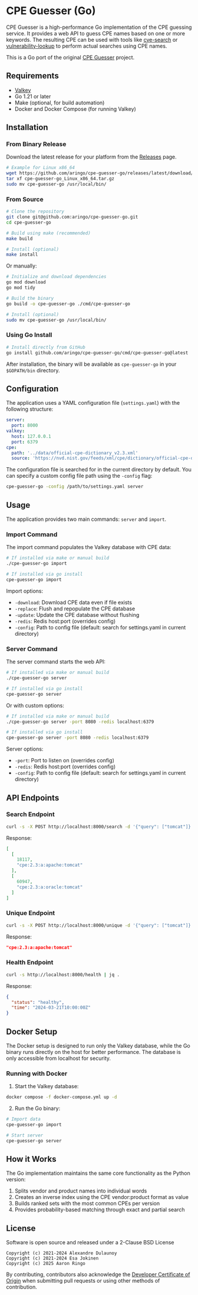 # CPE Guesser (Go)

CPE Guesser is a high-performance Go implementation of the CPE guessing service. It provides a web API to guess CPE names based on one or more keywords. The resulting CPE can be used with tools like [cve-search](https://github.com/cve-search/cve-search) or [vulnerability-lookup](https://github.com/cve-search/vulnerability-lookup) to perform actual searches using CPE names.

This is a Go port of the original [CPE Guesser](https://github.com/cve-search/cpe-guesser) project.

## Requirements

- [Valkey](https://valkey.io/)
- Go 1.21 or later
- Make (optional, for build automation)
- Docker and Docker Compose (for running Valkey)

## Installation

### From Binary Release

Download the latest release for your platform from the [Releases](https://github.com/aringo/cpe-guesser-go/releases) page.

```bash
# Example for Linux x86_64
wget https://github.com/aringo/cpe-guesser-go/releases/latest/download/cpe-guesser-go_Linux_x86_64.tar.gz
tar xf cpe-guesser-go_Linux_x86_64.tar.gz
sudo mv cpe-guesser-go /usr/local/bin/
```

### From Source

```bash
# Clone the repository
git clone git@github.com:aringo/cpe-guesser-go.git
cd cpe-guesser-go

# Build using make (recommended)
make build

# Install (optional)
make install
```

Or manually:
```bash
# Initialize and download dependencies
go mod download
go mod tidy

# Build the binary
go build -o cpe-guesser-go ./cmd/cpe-guesser-go

# Install (optional)
sudo mv cpe-guesser-go /usr/local/bin/
```

### Using Go Install

```bash
# Install directly from GitHub
go install github.com/aringo/cpe-guesser-go/cmd/cpe-guesser-go@latest
```

After installation, the binary will be available as `cpe-guesser-go` in your `$GOPATH/bin` directory.

## Configuration

The application uses a YAML configuration file (`settings.yaml`) with the following structure:

```yaml
server:
  port: 8000
valkey:
  host: 127.0.0.1
  port: 6379
cpe:
  path: '../data/official-cpe-dictionary_v2.3.xml'
  source: 'https://nvd.nist.gov/feeds/xml/cpe/dictionary/official-cpe-dictionary_v2.3.xml.gz'
```

The configuration file is searched for in the current directory by default. You can specify a custom config file path using the `-config` flag:

```bash
cpe-guesser-go -config /path/to/settings.yaml server
```

## Usage

The application provides two main commands: `server` and `import`.

### Import Command

The import command populates the Valkey database with CPE data:

```bash
# If installed via make or manual build
./cpe-guesser-go import

# If installed via go install
cpe-guesser-go import
```

Import options:
- `-download`: Download CPE data even if file exists
- `-replace`: Flush and repopulate the CPE database
- `-update`: Update the CPE database without flushing
- `-redis`: Redis host:port (overrides config)
- `-config`: Path to config file (default: search for settings.yaml in current directory)

### Server Command

The server command starts the web API:

```bash
# If installed via make or manual build
./cpe-guesser-go server

# If installed via go install
cpe-guesser-go server
```

Or with custom options:

```bash
# If installed via make or manual build
./cpe-guesser-go server -port 8080 -redis localhost:6379

# If installed via go install
cpe-guesser-go server -port 8080 -redis localhost:6379
```

Server options:
- `-port`: Port to listen on (overrides config)
- `-redis`: Redis host:port (overrides config)
- `-config`: Path to config file (default: search for settings.yaml in current directory)

## API Endpoints

### Search Endpoint

```bash
curl -s -X POST http://localhost:8000/search -d '{"query": ["tomcat"]}' | jq .
```

Response:
```json
[
  [
    18117,
    "cpe:2.3:a:apache:tomcat"
  ],
  [
    60947,
    "cpe:2.3:a:oracle:tomcat"
  ]
]
```

### Unique Endpoint

```bash
curl -s -X POST http://localhost:8000/unique -d '{"query": ["tomcat"]}' | jq .
```

Response:
```json
"cpe:2.3:a:apache:tomcat"
```

### Health Endpoint

```bash
curl -s http://localhost:8000/health | jq .
```

Response:
```json
{
  "status": "healthy",
  "time": "2024-03-21T10:00:00Z"
}
```

## Docker Setup

The Docker setup is designed to run only the Valkey database, while the Go binary runs directly on the host for better performance. The database is only accessible from localhost for security.

### Running with Docker

1. Start the Valkey database:
```bash
docker compose -f docker-compose.yml up -d
```

2. Run the Go binary:
```bash
# Import data
cpe-guesser-go import

# Start server
cpe-guesser-go server
```

## How it Works

The Go implementation maintains the same core functionality as the Python version:

1. Splits vendor and product names into individual words
2. Creates an inverse index using the CPE vendor:product format as value
3. Builds ranked sets with the most common CPEs per version
4. Provides probability-based matching through exact and partial search

## License

Software is open source and released under a 2-Clause BSD License

```
Copyright (c) 2021-2024 Alexandre Dulaunoy
Copyright (c) 2021-2024 Esa Jokinen
Copyright (c) 2025 Aaron Ringo
```

By contributing, contributors also acknowledge the [Developer Certificate of Origin](https://developercertificate.org/) when submitting pull requests or using other methods of contribution. 
